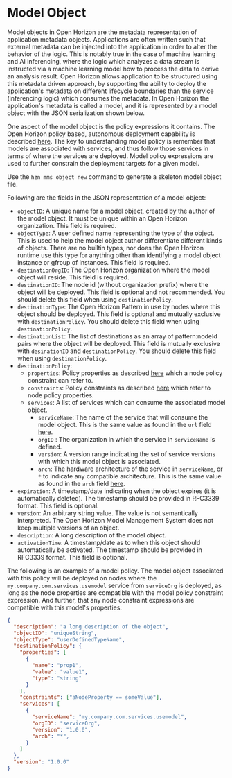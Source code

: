 # Model Object

Model objects in Open Horizon are the metadata representation of application metadata objects.
Applications are often written such that external metadata can be injected into the application in order to alter the behavior of the logic.
This is notably true in the case of machine learning and AI inferencing, where the logic which analyzes a data stream is instructed via a machine learning model how to process the data to derive an analysis result.
Open Horizon allows application to be structured using this metadata driven approach, by supporting the ability to deploy the application's metadata on different lifecycle boundaries than the service (inferencing logic) which consumes the metadata.
In Open Horizon the application's metadata is called a model, and it is represented by a model object with the JSON serialization shown below.

One aspect of the model object is the policy expressions it contains. The Open Horizon policy based, autonomous deployment capability is described [here](./policy.md).
The key to understanding model policy is remember that models are associated with services, and thus follow those services in terms of where the services are deployed.
Model policy expressions are used to further constrain the deployment targets for a given model.

Use the `hzn mms object new` command to generate a skeleton model object file.

Following are the fields in the JSON representation of a model object:

- `objectID`: A unique name for a model object, created by the author of the model object. It must be unique within an Open Horizon organization. This field is required.
- `objectType`: A user defined name representing the type of the object. This is used to help the model object author differentiate different kinds of objects. There are no builtin types, nor does the Open Horizon runtime use this type for anything other than identifying a model object instance or gfroup of instances. This field is required.
- `destinationOrgID`: The Open Horizon organization where the model object will reside. This field is required.
- `destinationID`: The node id (without organization prefix) where the object will be deployed. This field is optional and not recommended. You should delete this field when using `destinationPolicy`.
- `destinationType`: The Open Horizon Pattern in use by nodes where this object should be deployed. This field is optional and mutually exclusive with `destinationPolicy`. You should delete this field when using `destinationPolicy`.
- `destinationList`: The list of destinations as an array of pattern:nodeId pairs where the object will be deployed. This field is mutually exclusive with `desinationID` and `destinationPolicy`. You should delete this field when using `destinationPolicy`.
- `destinationPolicy`:
  - `properties`: Policy properties as described [here](./properties_and_constraints.md) which a node policy constraint can refer to.
  - `constraints`: Policy constraints as described [here](./properties_and_constraints.md) which refer to node policy properties.
  - `services`: A list of services which can consume the associated model object.
    - `serviceName`: The name of the service that will consume the model object. This is the same value as found in the `url` field [here](./service_def.md).
    - `orgID` : The organization in which the service in `serviceName` is defined.
    - `version`: A version range indicating the set of service versions with which this model object is associated.
    - `arch`: The hardware architecture of the service in `serviceName`, or `*` to indicate any compatible architecture. This is the same value as found in the `arch` field [here](./service_def.md).
- `expiration`: A timestamp/date indicating when the object expires (it is automatically deleted). The timestamp should be provided in RFC3339 format. This field is optional.
- `version`: An arbitrary string value. The value is not semantically interpreted. The Open Horizon Model Management System does not keep multiple versions of an object.
- `description`: A long description of the model object.
- `activationTime`: A timestamp/date as to when this object should automatically be activated. The timestamp should be provided in RFC3339 format. This field is optional.

The following is an example of a model policy.
The model object associated with this policy will be deployed on nodes where the `my.company.com.services.usemodel` service from `serviceOrg` is deployed, as long as the node properties are compatible with the model policy constraint expression. And further, that any node constraint expressions are compatible with this model's properties:

```json
{
  "description": "a long description of the object",
  "objectID": "uniqueString",
  "objectType": "userDefinedTypeName",
  "destinationPolicy": {
    "properties": [
      {
        "name": "prop1",
        "value": "value1",
        "type": "string"
      }
    ],
    "constraints": ["aNodeProperty == someValue"],
    "services": [
      {
        "serviceName": "my.company.com.services.usemodel",
        "orgID": "serviceOrg",
        "version": "1.0.0",
        "arch": "*",
      }
    ]
  },
  "version": "1.0.0"
}
```

